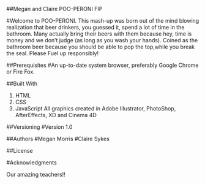 ##Megan and Claire POO-PERONI FIP

#Welcome to POO-PERONI. This mash-up was born out of the mind blowing realization that beer drinkers, you guessed it, spend a lot of time in the bathroom. Many actually bring their beers with them because hey, time is money and we don’t judge (as long as you wash your hands). Coined as the bathroom beer because you should be able to pop the top,while you break the seal.
Please Fuel up responsibly! 

##Prerequisites
#An up-to-date system browser, preferably Google Chrome or Fire Fox.


##Built With
1. HTML
2. CSS
3. JavaScript 
All graphics created in Adobe Illustrator, PhotoShop, AfterEffects, XD and Cinema 4D

##Versioning
#Version 1.0

##Authors
#Megan Morris
#Claire Sykes

##License

#Acknowledgments

Our amazing teachers!! 
